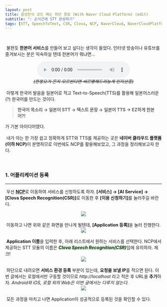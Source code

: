 ```yaml
---
layout: post
title: 음성인식 코드 짜는 최단 경로 (With Naver Cloud Platform) (edit)
subtitle: ": 순식간에 STT 완성하기"
tags: [STT, SpeechToText, CSR, Clova, NCP, NaverCloud, NaverCloudPlatform]
---
```

<br>

&nbsp;불현듯 <strong>한본어 서비스</strong>를 만들어 보고 싶다는 생각이 들었다. 인터넷 방송이나 유튜브를 즐겨보시는 분은 익숙하실 텐데 한본어가 뭐냐면... 
<br>

<center>
<audio controls="controls">
  <source type="audio/mp3" src="https://raw.githubusercontent.com/dev-sngwn/dev-sngwn.github.io/master/_posts/assets/2020-01-13-stt-step-by-step/hanbon.mp3"></source>
  <source type="audio/ogg" src="filename.ogg"></source>
  <p>Your browser does not support the audio element.</p>
</audio>
<br>
<i><del>(한봉오가 몬지 모르씬다면 써르명해드리능게 인지산종)</del></i>
</center>

<br>
&nbsp;이렇게 한국어 발음을 일본어로 적고 Text-to-Speech(TTS)를 활용해 일본어스러운(?) 한국어를 만드는 것이다. 

><strong>한국어 목소리 → 일본어 STT → 텍스트 문장 → 일본어 TTS → EZ하게 한본어?!</strong> 

가 기본 아이디어였다.<br>
<br>
&nbsp;내가 아는 한 가장 쉽고 정확하게 STT와 TTS를 제공하는 곳은 <strong>네이버 클라우드 플랫폼(이하 NCP)</strong>이 분명하므로 이번에도 NCP를 활용해보았고, 그 과정을 정리해보고자 한다.<br>
<br>
<br>

### 1. 어플리케이션 등록
-------------------
&nbsp;우선 <a href="https://www.ncloud.com/"><strong>NCP</strong></a>로 이동하여 서비스를 신청하도록 하자. <strong>[서비스] → [AI Service] → [Clova Speech Recognition(CSR)]</strong>로 이동한 후 <strong>[이용 신청하기]</strong>를 눌러주길 바란다.
<br>
<center>
<img src="https://raw.githubusercontent.com/dev-sngwn/dev-sngwn.github.io/master/_posts/assets/2020-01-13-stt-step-by-step/01_start.jpg"/>
</center>
<br>
&nbsp;이동하고 나면 위와 같은 화면을 만나게 될텐데, <strong>[Application 등록]</strong>을 눌러 진행한다.
<br>
<center>
<img src="https://raw.githubusercontent.com/dev-sngwn/dev-sngwn.github.io/master/_posts/assets/2020-01-13-stt-step-by-step/01_start.jpg"/>
</center>
<br>
&nbsp;<strong>Application 이름</strong>을 입력한 후, 아래 리스트에서 원하는 서비스를 선택한다. NCP에서 제공하는 STT 모듈의 이름은 <span style="background-color: #ddffdd"><strong><i>Clova Speech Recognition(CSR)</i></strong></span>임에 유의하자. 체크!
<br>
<center>
<img src="https://raw.githubusercontent.com/dev-sngwn/dev-sngwn.github.io/master/_posts/assets/2020-01-13-stt-step-by-step/01_start.jpg"/>
</center>
<br>
&nbsp;하단으로 내려오면 <strong>서비스 환경 등록</strong> 부분이 있는데, <strong>요청을 보낼 IP</strong>를 적으면 된다. 이번 글에서는 로컬에서만 구동할 것이므로 <i>http://localhost</i> 라고 적은 후 URL을 <strong>추가</strong>하자. <i>Android와 iOS, 로컬 외의 Web은 이번 글에서는 다루지 않는다.</i>
<br>
<center>
<img src="https://raw.githubusercontent.com/dev-sngwn/dev-sngwn.github.io/master/_posts/assets/2020-01-13-stt-step-by-step/01_start.jpg"/>
</center>
<br>
&nbsp;모든 과정을 마치고 나면 Application이 성공적으로 등록된 것을 확인할 수 있다.<br>
<br>
<br>
<br>
